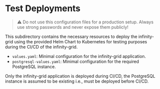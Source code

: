 # Test Deployments

> ⚠️ Do not use this configuration files for a production setup. Always use
> strong passwords and never expose them publicly!

This subdirectory contains the necessary resources to deploy the infinity-grid
using the provided Helm Chart to Kubernetes for testing purposes during the
CI/CD of the infinity-grid.

- `values.yaml`: Minimal configuration for the infinity-grid application.
- `postgresql-values.yaml`: Minimal configuration for the required PostgreSQL
  instance.

Only the infinity-grid application is deployed during CI/CD, the PostgreSQL
instance is assumed to be existing i.e., must be deployed before CI/CD.
